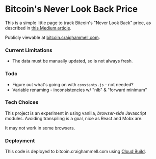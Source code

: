 # Bitcoin's Never Look Back Price

This is a simple little page to track Bitcoin's "Never Look Back" price, as
described in [this Medium article](https://medium.com/@cane.island/why-bitcoin-is-never-looking-back-f06ab333742e).

Publicly viewable at [bitcoin.craighammell.com](http://bitcoin.craighammell.com).

### Current Limitations

- The data must be manually updated, so is not always fresh.

### Todo

- Figure out what's going on with `constants.js` - not needed?
- Variable renaming - inconsistencies w/ "nlb" & "forward minimum"

### Tech Choices

This project is an experiment in using vanilla, *browser-side* Javascript
modules. Avoiding transpiling is a goal, nice as React and Mobx are.

It may not work in some browsers.

### Deployment

This code is deployed to bitcoin.craighammell.com using
[Cloud Build](https://cloud.google.com/community/tutorials/automated-publishing-cloud-build).
